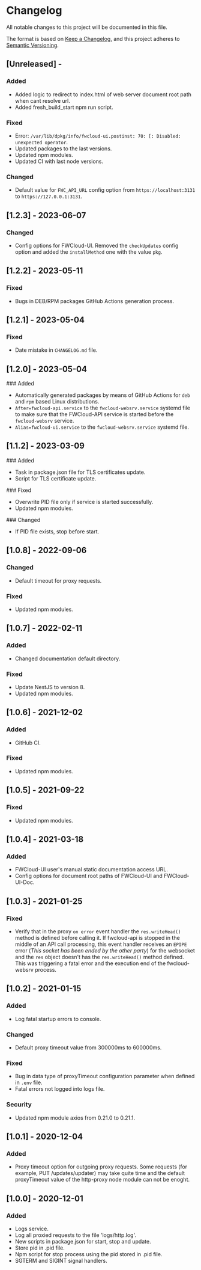 # Changelog
All notable changes to this project will be documented in this file.

The format is based on [Keep a Changelog](https://keepachangelog.com/en/1.0.0/),
and this project adheres to [Semantic Versioning](https://semver.org/spec/v2.0.0.html).

## [Unreleased] - 
### Added
- Added logic to redirect to index.html of web server document root path when cant resolve url.
- Added fresh_build_start npm run script.

### Fixed
- Error: `/var/lib/dpkg/info/fwcloud-ui.postinst: 70: [: Disabled: unexpected operator`.
- Updated packages to the last versions.
- Updated npm modules.
- Updated CI with last node versions.

### Changed
- Default value for `FWC_API_URL` config option from `https://localhost:3131` to `https://127.0.0.1:3131`.


## [1.2.3] - 2023-06-07
### Changed
- Config options for FWCloud-UI. Removed the `checkUpdates` config option and added the `installMethod` one with the value `pkg`.


## [1.2.2] - 2023-05-11
### Fixed
- Bugs in DEB/RPM packages GitHub Actions generation process.


## [1.2.1] - 2023-05-04
### Fixed
- Date mistake in `CHANGELOG.md` file.


## [1.2.0] - 2023-05-04
### Added
- Automatically generated packages by means of GitHub Actions for `deb` and `rpm` based Linux distributions.
- `After=fwcloud-api.service` to the `fwcloud-websrv.service` systemd file to make sure that the FWCloud-API service is started before the `fwcloud-websrv` service.
- `Alias=fwcloud-ui.service` to the `fwcloud-websrv.service` systemd file.


## [1.1.2] - 2023-03-09
### Added
- Task in package.json file for TLS certificates update.
- Script for TLS certificate update.

### Fixed
- Overwrite PID file only if service is started successfully.
- Updated npm modules.

### Changed
- If PID file exists, stop before start.


## [1.0.8] - 2022-09-06
### Changed
- Default timeout for proxy requests.

### Fixed
- Updated npm modules.


## [1.0.7] - 2022-02-11
### Added
- Changed documentation default directory.

### Fixed
- Update NestJS to version 8.
- Updated npm modules.


## [1.0.6] - 2021-12-02
### Added
- GitHub CI.

### Fixed
- Updated npm modules.


## [1.0.5] - 2021-09-22
### Fixed
- Updated npm modules.


## [1.0.4] - 2021-03-18
### Added
- FWCloud-UI user's manual static documentation access URL.
- Config options for document root paths of FWCloud-UI and FWCloud-UI-Doc.


## [1.0.3] - 2021-01-25
### Fixed
- Verify that in the proxy `on error` event handler the `res.writeHead()` method is defined before calling it. If fwcloud-api is stopped in the middle of an API call processing, this event handler receives an `EPIPE` error (*This socket has been ended by the other party*) for the websocket and the `res` object doesn't has the `res.writeHead()` method defined. This was triggering a fatal error and the execution end of the fwcloud-websrv process.


## [1.0.2] - 2021-01-15
### Added
- Log fatal startup errors to console.
  
### Changed
- Default proxy timeout value from 300000ms to 600000ms.

### Fixed
- Bug in data type of proxyTimeout configuration parameter when defined in `.env` file.
- Fatal errors not logged into logs file.

### Security
- Updated npm module axios from 0.21.0 to 0.21.1.


## [1.0.1] - 2020-12-04
### Added
- Proxy timeout option for outgoing proxy requests. Some requests (for example, PUT /updates/updater) may take quite time and the default proxyTimeout value of the http-proxy node module can not be enoght.


## [1.0.0] - 2020-12-01
### Added
- Logs service.
- Log all proxied requests to the file 'logs/http.log'.
- New scripts in package.json for start, stop and update.
- Store pid in .pid file.
- Npm script for stop process using the pid stored in .pid file.
- SGTERM and SIGINT signal handlers.